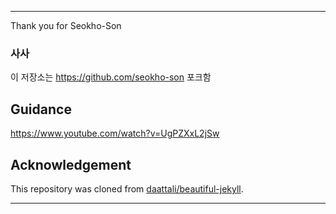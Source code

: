 
---
Thank you for Seokho-Son 





### 사사
이 저장소는 https://github.com/seokho-son 포크함 

## Guidance
https://www.youtube.com/watch?v=UgPZXxL2jSw


## Acknowledgement

This repository was cloned from [daattali/beautiful-jekyll](https://github.com/daattali/beautiful-jekyll).

---
